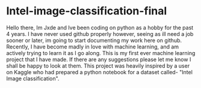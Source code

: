# Intel-image-classification-final
Hello there, Im Jxde and Ive been coding on python as a hobby for the past 4 years. I have never used github properly however, seeing as ill need a job sooner or later, im going to start documenting my work here on github.
Recently, I have become madly in love with machine learning, and am actively trying to learn it as I go along. This is my first ever machine learning project that I have made. If there are any suggestions please let me know
I shall be happy to look at them. This project was heavily inspired by a user on Kaggle who had prepared a python notebook for a dataset called- "Intel Image classification".
